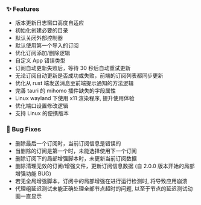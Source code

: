 ### ✨ Features

- 版本更新日志窗口高度自适应
- 初始化创建必要的目录
- 默认关闭外部控制器
- 默认使用第一个导入的订阅
- 优化订阅添加/删除逻辑
- 自定义 App 错误类型
- 订阅自动更新失败后，等待 30 秒后自动重试更新
- 无论订阅自动更新是否成功或失败，前端的订阅列表都同步更新
- 优化从 rust 端发送消息至前端提示通知的方法逻辑
- 完善 tauri 的 mihomo 插件缺失的字段属性
- Linux wayland 下使用 x11 渲染程序, 提升使用体验
- 优化端口设置修改逻辑
- 支持 Linux 的便携版本

### 🐛 Bug Fixes

- 删除最后一个订阅时，当前订阅信息是错误的
- 当删除的订阅是第一个时，未能选择使用下一个订阅
- 删除订阅下的局部增强脚本时，未更新当前订阅数据
- 删除清理无效的订阅/增强文件，更新订阅信息数据 (自 2.0.0 版本开始的局部增强功能 BUG)
- 若无全局增强脚本，订阅中的局部增强在进行运行检测时, 将导致应用崩溃
- 代理组延迟测试未能正确处理全部节点超时的问题, 以至于节点的延迟测试动画一直显示
